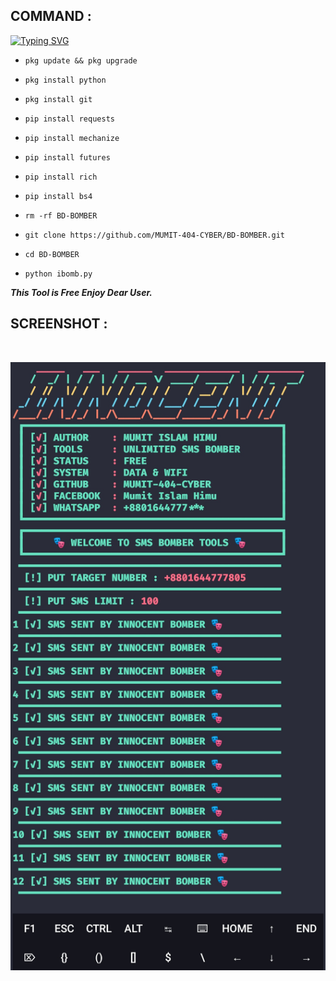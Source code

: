 ## COMMAND :

[![Typing SVG](https://readme-typing-svg.demolab.com?font=Fira+Code&pause=1000&color=FF2C10&background=31FF9400&width=435&lines=Random+FB+id+Cloning+Tool+Enjoy+Guys%F0%9F%A4%9F)](https://git.io/typing-svg)

* `pkg update && pkg upgrade`

* `pkg install python`

* `pkg install git`

* `pip install requests`

* `pip install mechanize`

* `pip install futures`

* `pip install rich`

* `pip install bs4`

* `rm -rf BD-BOMBER`

* `git clone https://github.com/MUMIT-404-CYBER/BD-BOMBER.git`

* `cd BD-BOMBER`

* `python ibomb.py`


___This Tool is Free Enjoy Dear User.___</br>

## SCREENSHOT :
<br>
<p align="center">
<img src="__scr__/bmb.jpg"/>
</p>
